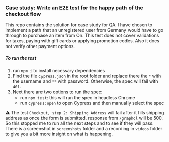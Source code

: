 ### Case study: Write an E2E test for the happy path of the checkout flow
This repo contains the solution for case study for QA.
I have chosen to implement a path that an unregistered user from Germany would have to go through to purchase an item from On.
This test does not cover validations for taxes, paying with gift cards or applying promotion codes.
Also it does not verify other payment options.

##### To run the test
1. run ``npm i`` to install necessary dependencies
2. Find the file `cypress.json` in the root folder and replace there the `*` with the username and `**` with password.
   Otherwise, the spec will fail with `401`.
3. Next there are two options to run the spec:
   - run ``npm test``: this will run the spec in headless Chrome 
    - run ``cypress:open`` to open Cypress and then manually select the spec
    
⚠️ The test `Checkout, step 2: Shipping Address` will fail after it fills shipping address
as once the form is submitted, response from ``/graphql`` will be 500.
So this stopped me to run all the next steps and to see if they will pass.
There is a screenshot in `screenshots` folder and a recording in `videos` folder to give you a bit more insight on what is happening.
